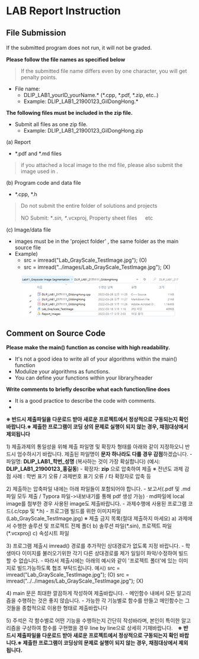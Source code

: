 # LAB Report Instruction



## File Submission&#x20;

If the submitted program does not run, it will not be graded. 　



**Please follow the file names  as specified below**

> &#x20;If the submitted file name differs even by one character, you will get penalty points.

* File name:&#x20;
  * DLIP\_LAB1\_yourID\_yourName.\*    (\*.cpp, \*.pdf, \*.zip,  etc..)&#x20;
  * Example:  DLIP\_LAB1\_21900123\_GilDongHong.\*  &#x20;



**The following files must be included in the zip file.**

* Submit all files as one zip file.&#x20;
  * Example:  DLIP\_LAB1\_21900123\_GilDongHong.zip

&#x20; (a) Report&#x20;

* \*.pdf and \*.md files

> if you attached a local image to the md file, please also submit the image used in  .

(b) Program code and data file

* \*.cpp,   \*.h

> Do not submit the entire folder of solutions and projects
>
> NO Submit: \*_.sin, \*_.vcxproj,  Property sheet files 　 etc

(c) Image/data file &#x20;

* images must be in the 'project folder' , the same folder as the main source file
* Example)&#x20;
  * src = imread("Lab\_GrayScale\_TestImage.jpg"); (O)&#x20;
  * src = imread("../images/Lab\_GrayScale\_TestImage.jpg"); (X) 　



<figure><img src="../../.gitbook/assets/image (3).png" alt=""><figcaption></figcaption></figure>

## Comment on Source Code&#x20;

**Please make the main() function as concise with high readability.**

* It's not a good idea to write all of your algorithms within the main() function
* Modulize your algorithms as  functions.
* You can define your functions within your library/header&#x20;

**Write comments to  briefly describe what each function/line does**

* It is a good practice to describe the code  with comments.
*





**※ 반드시 제출파일을 다운로드 받아 새로운 프로젝트에서 정상적으로 구동되는지 확인 바랍니다.※ 제출한 프로그램이 코딩 상의 문제로 실행이 되지 않는 경우, 채점대상에서 제외됩니다**

1\) 제출과제의 통일성을 위해 제출 파일명 및 확장자 형태를 아래와 같이 지정하오니 반드시 엄수하시기 바랍니다. 제출된 파일명이 **문자 하나라도 다를 경우 감점**하겠습니다.   - 파일명: **DLIP\_LAB1\_학번\_성명** (복사하는 것이 가장 확실합니다)              (예시: **DLIP\_LAB1\_21900123\_홍길동**)   - 확장자: **zip** 으로 압축하여 제출   ※ 전년도 과제 감점 사례 : 학번 표기 오류 / 과제번호 표기 오류 / 타 확장자로 압축 등

2\) 제출하는 압축파일 내에는 아래 파일들이 포함되어야 합니다.   - 보고서(.pdf 및 .md 파일 모두 제출 / Typora 파일->내보내기를 통해 pdf 생성 가능)      · md파일에 local image를 첨부한 경우 사용된 image도 제출바랍니다.   - 과제수행에 사용된 프로그램 코드(.c/cpp 및 \*.h)   - 프로그램 빌드를 위한 이미지파일 (Lab\_GrayScale\_TestImage.jpg)   ※ 제출 금지 목록(절대 제출하지 마세요)    a) 과제에서 수행한 솔루션 및 프로젝트 전체 폴더    b) 솔루션 파일(\*.sin), 프로젝트 파일(\*.vcxproj)    c) 속성시트 파일

3\) 프로그램 제출시 imread() 경로를 추가적인 상대경로가 없도록 지정 바랍니다.   - 학생마다 이미지를 불러오기위한 각기 다른 상대경로를 제가 일일이 파악/수정하여 빌드할 수 없습니다.   - 따라서 제출시에는 아래의 예시와 같이 '프로젝트 폴더'에 있는 이미지로 빌드가능하도록 협조 부탁드립니다.       예시) src = imread("Lab\_GrayScale\_TestImage.jpg");   (O)                 src = imread("../../images/Lab\_GrayScale\_TestImage.jpg");  (X)

4\) main 문은 최대한 깔끔하게 작성하여 제출바랍니다.  - 메인함수 내에서 모든 알고리즘을 수행하는 것은 좋지 않습니다.  - 가능한 각 기능별로 함수를 만들고 메인함수는 그것들을 종합적으로 이용한 형태로 제출바랍니다

5\) 주석은 각 함수별로 어떤 기능을 수행하는지 간단히 작성바라며, 본인이 특이한 알고리즘을 구상하여 함수를 구현했을 경우 line by line으로 상세히 기재바랍니다.　**※ 반드시 제출파일을 다운로드 받아 새로운 프로젝트에서 정상적으로 구동되는지 확인 바랍니다.※ 제출한 프로그램이 코딩상의 문제로 실행이 되지 않는 경우, 채점대상에서 제외됩니다.**
